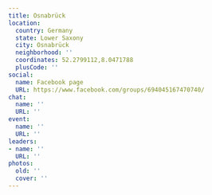 ```yaml
---
title: Osnabrück
location:
  country: Germany
  state: Lower Saxony
  city: Osnabrück
  neighborhood: ''
  coordinates: 52.2799112,8.0471788
  plusCode: ''
social:
  name: Facebook page
  URL: https://www.facebook.com/groups/694045167470740/
chat:
  name: ''
  URL: ''
event:
  name: ''
  URL: ''
leaders:
- name: ''
  URL: ''
photos:
  old: ''
  cover: ''
---
```

